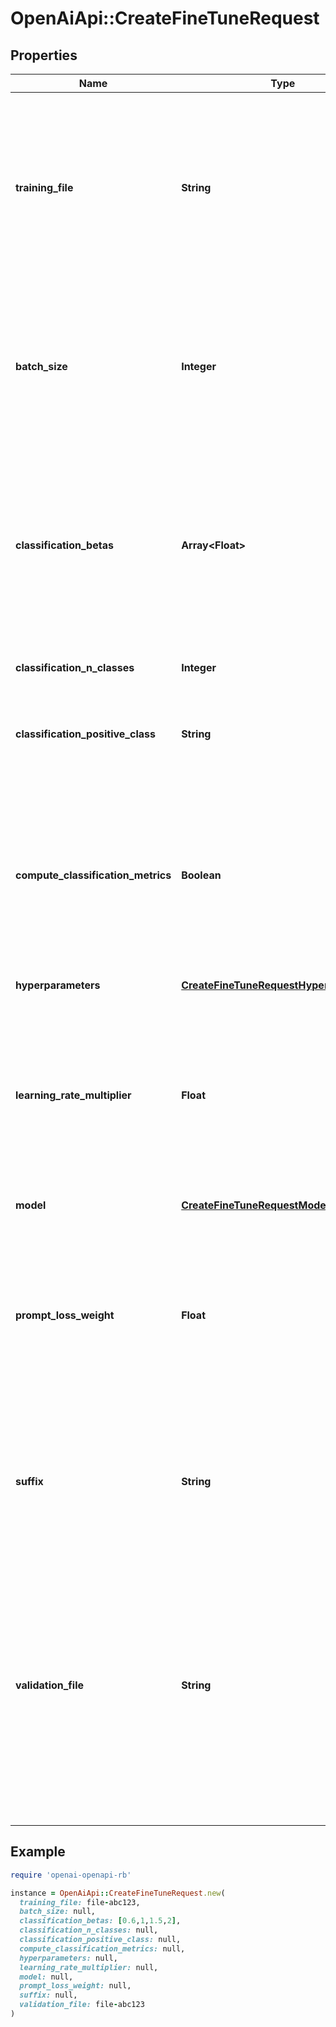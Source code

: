 # OpenAiApi::CreateFineTuneRequest

## Properties

| Name | Type | Description | Notes |
| ---- | ---- | ----------- | ----- |
| **training_file** | **String** | The ID of an uploaded file that contains training data.  See [upload file](/docs/api-reference/files/upload) for how to upload a file.  Your dataset must be formatted as a JSONL file, where each training example is a JSON object with the keys \&quot;prompt\&quot; and \&quot;completion\&quot;. Additionally, you must upload your file with the purpose &#x60;fine-tune&#x60;.  See the [fine-tuning guide](/docs/guides/legacy-fine-tuning/creating-training-data) for more details.  |  |
| **batch_size** | **Integer** | The batch size to use for training. The batch size is the number of training examples used to train a single forward and backward pass.  By default, the batch size will be dynamically configured to be ~0.2% of the number of examples in the training set, capped at 256 - in general, we&#39;ve found that larger batch sizes tend to work better for larger datasets.  | [optional] |
| **classification_betas** | **Array&lt;Float&gt;** | If this is provided, we calculate F-beta scores at the specified beta values. The F-beta score is a generalization of F-1 score. This is only used for binary classification.  With a beta of 1 (i.e. the F-1 score), precision and recall are given the same weight. A larger beta score puts more weight on recall and less on precision. A smaller beta score puts more weight on precision and less on recall.  | [optional] |
| **classification_n_classes** | **Integer** | The number of classes in a classification task.  This parameter is required for multiclass classification.  | [optional] |
| **classification_positive_class** | **String** | The positive class in binary classification.  This parameter is needed to generate precision, recall, and F1 metrics when doing binary classification.  | [optional] |
| **compute_classification_metrics** | **Boolean** | If set, we calculate classification-specific metrics such as accuracy and F-1 score using the validation set at the end of every epoch. These metrics can be viewed in the [results file](/docs/guides/legacy-fine-tuning/analyzing-your-fine-tuned-model).  In order to compute classification metrics, you must provide a &#x60;validation_file&#x60;. Additionally, you must specify &#x60;classification_n_classes&#x60; for multiclass classification or &#x60;classification_positive_class&#x60; for binary classification.  | [optional][default to false] |
| **hyperparameters** | [**CreateFineTuneRequestHyperparameters**](CreateFineTuneRequestHyperparameters.md) |  | [optional] |
| **learning_rate_multiplier** | **Float** | The learning rate multiplier to use for training. The fine-tuning learning rate is the original learning rate used for pretraining multiplied by this value.  By default, the learning rate multiplier is the 0.05, 0.1, or 0.2 depending on final &#x60;batch_size&#x60; (larger learning rates tend to perform better with larger batch sizes). We recommend experimenting with values in the range 0.02 to 0.2 to see what produces the best results.  | [optional] |
| **model** | [**CreateFineTuneRequestModel**](CreateFineTuneRequestModel.md) |  | [optional] |
| **prompt_loss_weight** | **Float** | The weight to use for loss on the prompt tokens. This controls how much the model tries to learn to generate the prompt (as compared to the completion which always has a weight of 1.0), and can add a stabilizing effect to training when completions are short.  If prompts are extremely long (relative to completions), it may make sense to reduce this weight so as to avoid over-prioritizing learning the prompt.  | [optional][default to 0.01] |
| **suffix** | **String** | A string of up to 40 characters that will be added to your fine-tuned model name.  For example, a &#x60;suffix&#x60; of \&quot;custom-model-name\&quot; would produce a model name like &#x60;ada:ft-your-org:custom-model-name-2022-02-15-04-21-04&#x60;.  | [optional] |
| **validation_file** | **String** | The ID of an uploaded file that contains validation data.  If you provide this file, the data is used to generate validation metrics periodically during fine-tuning. These metrics can be viewed in the [fine-tuning results file](/docs/guides/legacy-fine-tuning/analyzing-your-fine-tuned-model). Your train and validation data should be mutually exclusive.  Your dataset must be formatted as a JSONL file, where each validation example is a JSON object with the keys \&quot;prompt\&quot; and \&quot;completion\&quot;. Additionally, you must upload your file with the purpose &#x60;fine-tune&#x60;.  See the [fine-tuning guide](/docs/guides/legacy-fine-tuning/creating-training-data) for more details.  | [optional] |

## Example

```ruby
require 'openai-openapi-rb'

instance = OpenAiApi::CreateFineTuneRequest.new(
  training_file: file-abc123,
  batch_size: null,
  classification_betas: [0.6,1,1.5,2],
  classification_n_classes: null,
  classification_positive_class: null,
  compute_classification_metrics: null,
  hyperparameters: null,
  learning_rate_multiplier: null,
  model: null,
  prompt_loss_weight: null,
  suffix: null,
  validation_file: file-abc123
)
```

